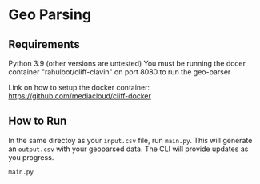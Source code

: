 # Geo Parsing

## Requirements
Python 3.9 (other versions are untested)
You must be running the docer container "rahulbot/cliff-clavin" on port 8080 to run the geo-parser

Link on how to setup the docker container: https://github.com/mediacloud/cliff-docker


## How to Run
In the same directoy as your `input.csv` file, run `main.py`. This will generate an `output.csv` with your geoparsed data. The CLI will provide updates as you progress. 

```
main.py
```
